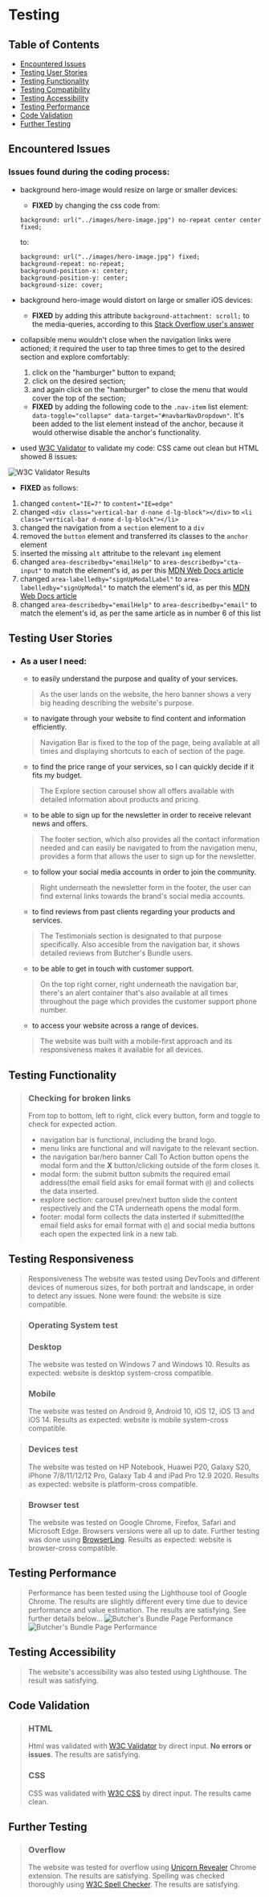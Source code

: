 # Testing

## Table of Contents

 - [Encountered Issues](#encountered-issues)
 - [Testing User Stories](#testing-user-stories)
 - [Testing Functionality](#testing-functionality)
 - [Testing Compatibility](#testing-functionality)
 - [Testing Accessibility](#testing-accessibility)
 - [Testing Performance](#testing-performance)
 - [Code Validation](#code-validation)
 - [Further Testing](#furthertesting)

## Encountered Issues

### Issues found during the coding process:
 - background hero-image would resize on large or smaller devices:
    - **FIXED** by changing the css code from:
    ```
    background: url("../images/hero-image.jpg") no-repeat center center fixed;
    ```
    to:
    ```
    background: url("../images/hero-image.jpg") fixed;
    background-repeat: no-repeat;
    background-position-x: center;
    background-position-y: center;
    background-size: cover;
    ```

 - background hero-image would distort on large or smaller iOS devices:
    - **FIXED** by adding this attribute ```background-attachment: scroll;``` to the media-queries, according to this [Stack Overflow user's answer](https://stackoverflow.com/a/22866335/14692310)

 - collapsible menu wouldn't close when the navigation links were actioned; it required the user to tap three times to get to the desired section and explore comfortably:
    1. click on the "hamburger" button to expand;
    2. click on the desired section;
    3. and again click on the "hamburger" to close the menu that would cover the top of the section;
    - **FIXED** by adding the following code to the ```.nav-item``` list element: ``` data-toggle="collapse" data-target="#navbarNavDropdown"```. It's been added to the list element instead of the anchor, because it would otherwise disable the anchor's functionality.
 - used [W3C Validator](https://validator.w3.org/) to validate my code: CSS came out clean but HTML showed 8 issues:

 ![W3C Validator Results](https://github.com/alexandruvalentin/Milestone-Project-1/blob/master/readme-images/HTML-validator.jpg)

  - **FIXED** as follows:
  1. changed ```content="IE=7"``` to ```content="IE=edge"```
  2. changed ```<div class="vertical-bar d-none d-lg-block"></div>``` to ```<li class="vertical-bar d-none d-lg-block"></li>```
  3. changed the navigation from a ```section``` element to a ```div```
  4. removed the ```button``` element and transferred its classes to the ```anchor``` element
  5. inserted the missing ```alt``` attritube to the relevant ```img``` element
  6. changed ```area-describedby="emailHelp"``` to ```area-describedby="cta-input"``` to match the element's id, as per this [MDN Web Docs article](https://developer.mozilla.org/en-US/docs/Web/Accessibility/ARIA/ARIA_Techniques/Using_the_aria-describedby_attribute)
  7. changed ```area-labelledby="signUpModalLabel"``` to ```area-labelledby="signUpModal"``` to match the element's id, as per this [MDN Web Docs article](https://developer.mozilla.org/en-US/docs/Web/Accessibility/ARIA/ARIA_Techniques/Using_the_aria-labelledby_attribute)
  8. changed ```area-describedby="emailHelp"``` to ```area-describedby="email"``` to match the element's id, as per the same article as in number 6 of this list

## Testing User Stories
- ### As a user I need:
    - to easily understand the purpose and quality of your services.
    >As the user lands on the website, the hero banner shows a very big heading describing the website's purpose.
    - to navigate through your website to find content and information efficiently.
    >Navigation Bar is fixed to the top of the page, being available at all times and displaying shortcuts to each of section of the page.
    - to find the price range of your services, so I can quickly decide if it fits my budget.
    >The Explore section carousel show all offers available with detailed information about products and pricing.
    - to be able to sign up for the newsletter in order to receive relevant news and offers.
    >The footer section, which also provides all the contact information needed and can easily be navigated to from the navigation menu, provides a form that allows the user to sign up for the newsletter.
    - to follow your social media accounts in order to join the community.
    >Right underneath the newsletter form in the footer, the user can find external links towards the brand's social media accounts.
    - to find reviews from past clients regarding your products and services.
    >The Testimonials section is designated to that purpose specifically. Also accesible from the navigation bar, it shows detailed reviews from Butcher's Bundle users.
    - to be able to get in touch with customer support.
    >On the top right corner, right underneath the navigation bar, there's an alert container that's also available at all times throughout the page which provides the customer support phone number.
    - to access your website across a range of devices.
    >The website was built with a mobile-first approach and its responsiveness makes it available for all devices.

## Testing Functionality
 > ### Checking for broken links
 > From top to bottom, left to right, click every button, form and toggle to check for expected action.
 > - navigation bar is functional, including the brand logo.
 > - menu links are functional and will navigate to the relevant section.
 > - the navigation bar/hero banner Call To Action button opens the modal form and the **X** button/clicking outside of the form closes it.
 > - modal form: the submit button submits the required email address(the email field asks for email format with ```@```) and collects the data inserted.
 > - explore section: carousel prev/next button slide the content respectively and the CTA underneath opens the modal form.
 > - footer: modal form collects the data insterted if submitted(the email field asks for email format with ```@```) and social media buttons each open the expected link in a new tab.

## Testing Responsiveness
 > Responsiveness
 > The website was tested using DevTools and different devices of numerous sizes, for both portrait and landscape, in order to detect any issues. None were found: the website is size compatible.
 
 > ### Operating System test
 > ### Desktop
  > The website was tested on Windows 7 and Windows 10. Results as expected: website is desktop system-cross compatible.
 > ### Mobile
  > The website was tested on Android 9, Android 10, iOS 12, iOS 13 and iOS 14. Results as expected: website is mobile system-cross compatible.

 > ### Devices test
 > The website was tested on HP Notebook, Huawei P20, Galaxy S20, iPhone 7/8/11/12/12 Pro, Galaxy Tab 4 and iPad Pro 12.9 2020. Results as expected: website is platform-cross compatible.

 > ### Browser test
 > The website was tested on Google Chrome, Firefox, Safari and Microsoft Edge. Browsers versions were all up to date. Further testing was done using [BrowserLing](https://www.browserling.com/). Results as expected: website is browser-cross compatible.

## Testing Performance
> Performance has been tested using the Lighthouse tool of Google Chrome. The results are slightly different every time due to device performance and value estimation. The results are satisfying. See further details below...
> ![Butcher's Bundle Page Performance](https://github.com/alexandruvalentin/Milestone-Project-1/blob/master/readme-images/performance.jpg)
> ![Butcher's Bundle Page Performance](https://github.com/alexandruvalentin/Milestone-Project-1/blob/master/readme-images/performance2.jpg)

## Testing Accessibility
> The website's accessibility was also tested using Lighthouse. The result was satisfying.

## Code Validation
> ### HTML
> Html was validated with [W3C Validator](https://validator.w3.org/) by direct input. **No errors or issues**. The results are satisfying. 
> ### CSS
> CSS was validated with [W3C CSS](https://jigsaw.w3.org/css-validator/) by direct input. The results came clean.

## Further Testing
 > ### Overflow
 > The website was tested for overflow using [Unicorn Revealer](https://chrome.google.com/webstore/detail/unicorn-revealer/lmlkphhdlngaicolpmaakfmhplagoaln?hl=en-GB) Chrome extension. The results are satisfying.
 > Spelling was checked thoroughly using [W3C Spell Checker](https://www.w3.org/2002/01/spellchecker). The results are satisfying.